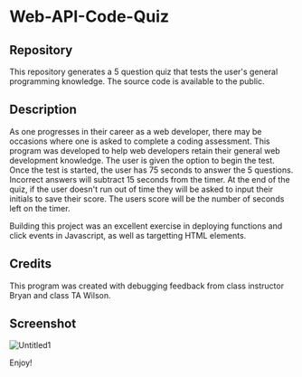# Web-API-Code-Quiz

## Repository

This repository generates a 5 question quiz that tests the user's general programming knowledge. The source code is available to the public.

## Description

As one progresses in their career as a web developer, there may be occasions where one is asked to complete a coding assessment. This program was developed to help web developers retain their general web development knowledge. The user is given the option to begin the test. Once the test is started, the user has 75 seconds to answer the 5 questions. Incorrect answers will subtract 15 seconds from the timer. At the end of the quiz, if the user doesn't run out of time they will be asked to input their initials to save their score. The users score will be the number of seconds left on the timer.

Building this project was an excellent exercise in deploying functions and click events in Javascript, as well as targetting HTML elements. 

## Credits

This program was created with debugging feedback from class instructor Bryan and class TA Wilson. 

## Screenshot

![Untitled1](https://user-images.githubusercontent.com/63271368/80671359-6a1bff00-8a5e-11ea-8376-96f4987891a2.png)


Enjoy!

